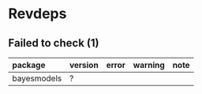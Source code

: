 # Revdeps

## Failed to check (1)

|package     |version |error |warning |note |
|:-----------|:-------|:-----|:-------|:----|
|bayesmodels |?       |      |        |     |

